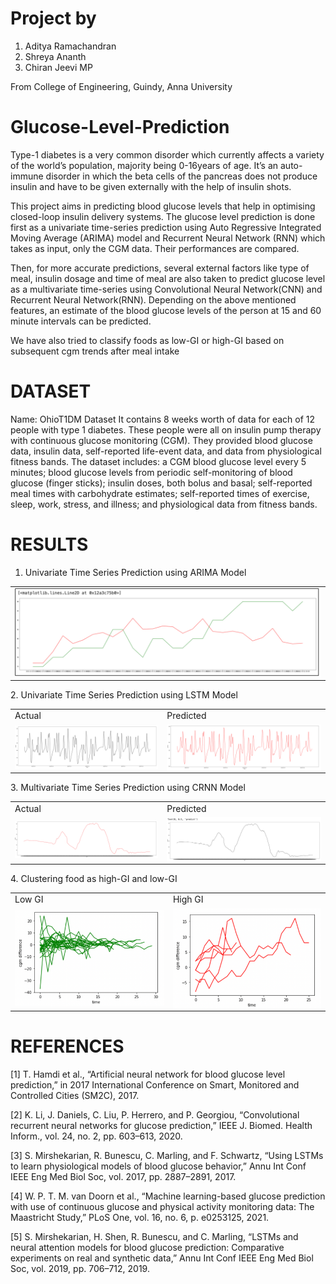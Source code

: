 # Project by
1. Aditya Ramachandran
2. Shreya Ananth
3. Chiran Jeevi MP

From College of Engineering, Guindy, Anna University

# Glucose-Level-Prediction
Type-1 diabetes is a very common disorder which currently affects a variety of the world’s population, majority being 0-16years of age. It’s an auto-immune disorder in which the beta cells of the pancreas does not produce insulin and have to be given externally with the help of insulin shots.

This project aims in predicting blood glucose levels that help in optimising closed-loop insulin delivery systems. The glucose level prediction is done first as a univariate time-series prediction using Auto Regressive Integrated Moving Average (ARIMA) model and Recurrent Neural Network (RNN) which takes as input, only the CGM data. Their performances are compared.

Then, for more accurate predictions, several external factors like type of meal, insulin dosage and time of meal are also taken to predict glucose level as a multivariate time-series using Convolutional Neural Network(CNN) and Recurrent Neural Network(RNN). Depending on the above mentioned features, an estimate of the blood glucose levels of the person at 15 and 60 minute intervals can be predicted.

We have also tried to classify foods as low-GI or high-GI based on subsequent cgm trends after meal intake

# DATASET
Name: OhioT1DM Dataset
It contains 8 weeks worth of data for each of 12 people with type 1 diabetes. These people were all on insulin pump therapy with continuous glucose monitoring (CGM). They provided blood glucose data, insulin data, self-reported life-event data, and data from physiological fitness bands. The dataset includes: a CGM blood glucose level every 5 minutes; blood glucose levels from periodic self-monitoring of blood glucose (finger sticks); insulin doses, both bolus and basal; self-reported meal times with carbohydrate estimates; self-reported times of exercise, sleep, work, stress, and illness; and physiological data from fitness bands.

# RESULTS
1. Univariate Time Series Prediction using ARIMA Model
<table>
  <tr>
    <td>
<img src="https://github.com/21-aditya/Glucose-Level-Prediction/blob/Computer_Science/Results/UnivariateTimeSeriesPrediction-ARIMA2.png" width="100%" height="100%" align="left">
    </td>
  </tr>
</table>
2. Univariate Time Series Prediction using LSTM Model
<table>
  <tr>
    <td>Actual</td>
    <td>Predicted</td>
  </tr>
  <tr>
    <td>
<img src="https://github.com/21-aditya/Glucose-Level-Prediction/blob/Computer_Science/Results/UnivariateLSTM-Actual.png" width="100%" height="100%" align="left">
    </td>
    <td>
<img src="https://github.com/21-aditya/Glucose-Level-Prediction/blob/Computer_Science/Results/UnivariateLSTM-Predicted.png" width="100%" height="100%" align="left">
    </td>
  </tr>
</table>
3. Multivariate Time Series Prediction using CRNN Model
<table>
  <tr>
    <td>Actual</td>
    <td>Predicted</td>
  </tr>
  <tr>
    <td>
<img src="https://github.com/21-aditya/Glucose-Level-Prediction/blob/Computer_Science/Results/MultiVariate-Actual.png" width="100%" height="100%" align="left">
    </td>
    <td>
<img src="https://github.com/21-aditya/Glucose-Level-Prediction/blob/Computer_Science/Results/MultiVariate-Predicted.png" width="100%" height="100%" align="left">
    </td>
  </tr>
</table>
4. Clustering food as high-GI and low-GI
<table>
  <tr>
    <td>Low GI</td>
    <td>High GI</td>
  </tr>
  <tr>
    <td>
<img src="https://github.com/21-aditya/Glucose-Level-Prediction/blob/Computer_Science/Results/Cluster1-LowGI.png" width="100%" height="100%" align="left">
    </td>
    <td>
<img src="https://github.com/21-aditya/Glucose-Level-Prediction/blob/Computer_Science/Results/Cluster2-HighGI.png" width="100%" height="100%" align="left">
    </td>
  </tr>
</table>

# REFERENCES
[1]	T. Hamdi et al., “Artificial neural network for blood glucose level prediction,” in 2017 International Conference on Smart, Monitored and Controlled Cities (SM2C), 2017.

[2]	K. Li, J. Daniels, C. Liu, P. Herrero, and P. Georgiou, “Convolutional recurrent neural networks for glucose prediction,” IEEE J. Biomed. Health Inform., vol. 24, no. 2, pp. 603–613, 2020.

[3]	S. Mirshekarian, R. Bunescu, C. Marling, and F. Schwartz, “Using LSTMs to learn physiological models of blood glucose behavior,” Annu Int Conf IEEE Eng Med Biol Soc, vol. 2017, pp. 2887–2891, 2017.

[4]	W. P. T. M. van Doorn et al., “Machine learning-based glucose prediction with use of continuous glucose and physical activity monitoring data: The Maastricht Study,” PLoS One, vol. 16, no. 6, p. e0253125, 2021.

[5]	S. Mirshekarian, H. Shen, R. Bunescu, and C. Marling, “LSTMs and neural attention models for blood glucose prediction: Comparative experiments on real and synthetic data,” Annu Int Conf IEEE Eng Med Biol Soc, vol. 2019, pp. 706–712, 2019.
